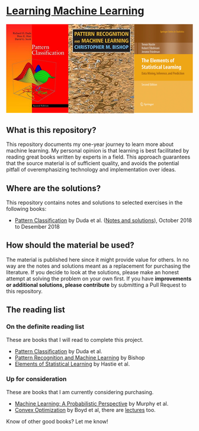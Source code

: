 # [Learning Machine Learning](https://tommyod.github.io/lml/)

![Book covers](img/duda_bishop_hastie_small.png)

## What is this repository?

This repository documents my one-year journey to learn more about machine learning.
My personal opinion is that learning is best facilitated by reading great books written by experts in a field.
This approach guarantees that the source material is of sufficient quality, and avoids the potential pitfall of overemphasizing technology and implementation over ideas.

## Where are the solutions?

This repository contains notes and solutions to selected exercises in the following books:

- [Pattern Classification](https://www.amazon.com/Pattern-Classification-Pt-1-Richard-Duda/dp/0471056693) by Duda et al.  ([Notes and solutions](docs/duda_solutions.pdf)), October 2018 to Desember 2018

## How should the material be used?

The material is published here since it might provide value for others.
In no way are the notes and solutions meant as a replacement for purchasing the literature.
If you decide to look at the solutions, please make an honest attempt at solving the problem on your own first.
If you have **improvements or additional solutions, please contribute** by submitting a Pull Request to this repository.

## The reading list

### On the definite reading list

These are books that I will read to complete this project.

- [Pattern Classification](https://www.amazon.com/Pattern-Classification-Pt-1-Richard-Duda/dp/0471056693) by Duda et al.
- [Pattern Recognition and Machine Learning](https://www.amazon.com/Pattern-Recognition-Learning-Information-Statistics/dp/0387310738) by Bishop
- [Elements of Statistical Learning](https://www.amazon.com/Elements-Statistical-Learning-Prediction-Statistics/dp/0387848576) by Hastie et al.

### Up for consideration

These are books that I am currently considering purchasing.

- [Machine Learning: A Probabilistic Perspective](https://www.amazon.com/Machine-Learning-Probabilistic-Perspective-Computation/dp/0262018020) by Murphy et al.
- [Convex Optimization](https://www.amazon.com/Convex-Optimization-Corrections-2008-Stephen/dp/0521833787/) by Boyd et al, there are [lectures](https://web.stanford.edu/class/ee364a/) too.

Know of other good books? Let me know!
